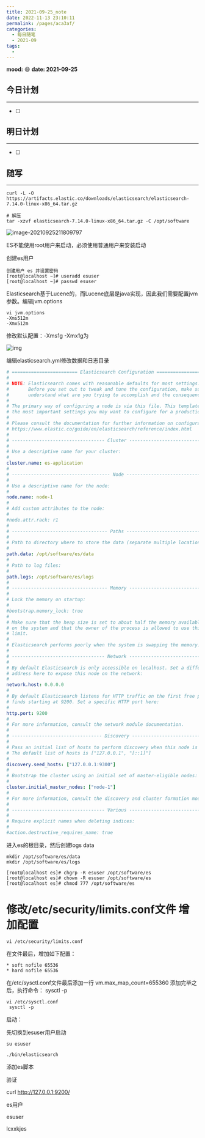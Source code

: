 ```yaml
---
title: 2021-09-25_note
date: 2022-11-13 23:10:11
permalink: /pages/aca3af/
categories:
  - 每日随笔
  - 2021-09
tags:
  - 
---
```

**mood:** :smile:  																		**date: 2021-09-25**  
## 今日计划  
------
- [ ]  
## 明日计划  
------
- [ ]  
## 随写 
------

```
curl -L -O https://artifacts.elastic.co/downloads/elasticsearch/elasticsearch-7.14.0-linux-x86_64.tar.gz

# 解压
tar -xzvf elasticsearch-7.14.0-linux-x86_64.tar.gz -C /opt/software

```

![image-20210925211809797](https://img.ggball.top/picGo/image-20210925211809797.png)

ES不能使用root用户来启动，必须使用普通用户来安装启动

创建es用户

```
创建用户 es 并设置密码
[root@localhost ~]# useradd esuser
[root@localhost ~]# passwd esuser
```



Elasticsearch基于Lucene的，而Lucene底层是java实现，因此我们需要配置jvm参数。编辑jvm.options

```
vi jvm.options
-Xms512m
-Xmx512m
```

修改默认配置：-Xms1g  -Xmx1g为

![img](https://img.ggball.top/picGo/1418466-20190926105313041-1807784756.png)



 编辑elasticsearch.yml修改数据和日志目录

```yml
# ======================== Elasticsearch Configuration =========================
#
# NOTE: Elasticsearch comes with reasonable defaults for most settings.
#       Before you set out to tweak and tune the configuration, make sure you
#       understand what are you trying to accomplish and the consequences.
#
# The primary way of configuring a node is via this file. This template lists
# the most important settings you may want to configure for a production cluster.
#
# Please consult the documentation for further information on configuration options:
# https://www.elastic.co/guide/en/elasticsearch/reference/index.html
#
# ---------------------------------- Cluster -----------------------------------
#
# Use a descriptive name for your cluster:
#
cluster.name: es-application
#
# ------------------------------------ Node ------------------------------------
#
# Use a descriptive name for the node:
#
node.name: node-1
#
# Add custom attributes to the node:
#
#node.attr.rack: r1
#
# ----------------------------------- Paths ------------------------------------
#
# Path to directory where to store the data (separate multiple locations by comma):
#
path.data: /opt/software/es/data
#
# Path to log files:
#
path.logs: /opt/software/es/logs
#
# ----------------------------------- Memory -----------------------------------
#
# Lock the memory on startup:
#
#bootstrap.memory_lock: true
#
# Make sure that the heap size is set to about half the memory available
# on the system and that the owner of the process is allowed to use this
# limit.
#
# Elasticsearch performs poorly when the system is swapping the memory.
#
# ---------------------------------- Network -----------------------------------
#
# By default Elasticsearch is only accessible on localhost. Set a different
# address here to expose this node on the network:
#
network.host: 0.0.0.0
#
# By default Elasticsearch listens for HTTP traffic on the first free port it
# finds starting at 9200. Set a specific HTTP port here:
#
http.port: 9200
#
# For more information, consult the network module documentation.
#
# --------------------------------- Discovery ----------------------------------
#
# Pass an initial list of hosts to perform discovery when this node is started:
# The default list of hosts is ["127.0.0.1", "[::1]"]
#
discovery.seed_hosts: ["127.0.0.1:9300"]
#
# Bootstrap the cluster using an initial set of master-eligible nodes:
#
cluster.initial_master_nodes: ["node-1"]
#
# For more information, consult the discovery and cluster formation module documentation.
#
# ---------------------------------- Various -----------------------------------
#
# Require explicit names when deleting indices:
#
#action.destructive_requires_name: true

```

进入es的根目录，然后创建logs data

```
mkdir /opt/software/es/data
mkdir /opt/software/es/logs
```



```
[root@localhost es]# chgrp -R esuser /opt/software/es
[root@localhost es]# chown -R esuser /opt/software/es
[root@localhost es]# chmod 777 /opt/software/es
```



# 修改/etc/security/limits.conf文件 增加配置

```
vi /etc/security/limits.conf 
```

在文件最后，增加如下配置：

```
* soft nofile 65536
* hard nofile 65536
```



 在/etc/sysctl.conf文件最后添加一行 vm.max_map_count=655360 添加完毕之后，执行命令： sysctl -p

```
vi /etc/sysctl.conf
 sysctl -p
```

 

 启动：

先切换到esuser用户启动

```
su esuser

./bin/elasticsearch
```



添加es脚本



验证

curl http://127.0.0.1:9200/





es用户

esuser

lcxxkjes